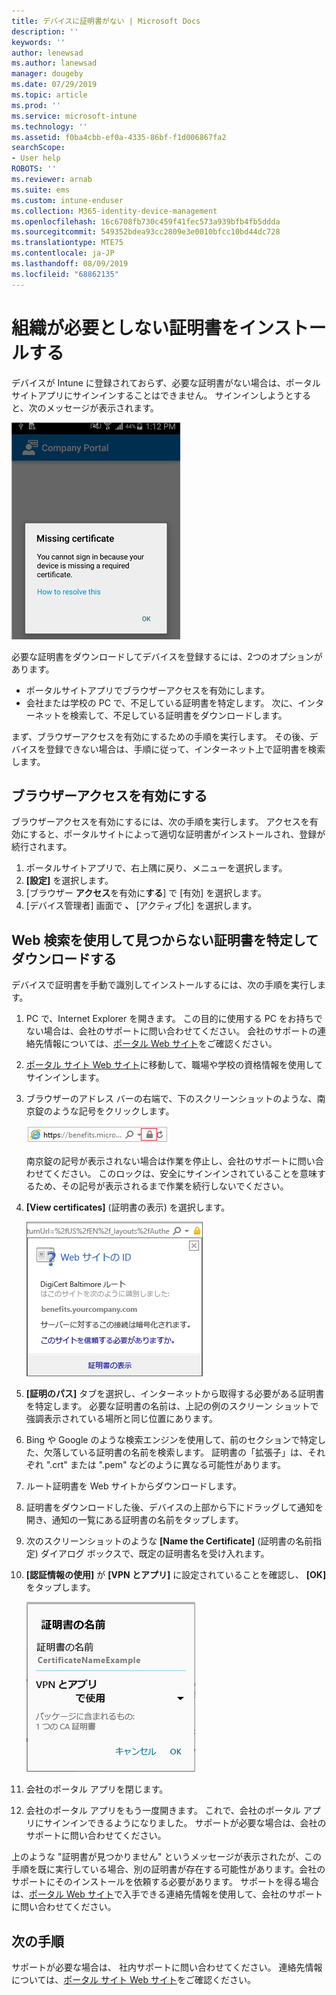 ```yaml
---
title: デバイスに証明書がない | Microsoft Docs
description: ''
keywords: ''
author: lenewsad
ms.author: lanewsad
manager: dougeby
ms.date: 07/29/2019
ms.topic: article
ms.prod: ''
ms.service: microsoft-intune
ms.technology: ''
ms.assetid: f0ba4cbb-ef0a-4335-86bf-f1d006867fa2
searchScope:
- User help
ROBOTS: ''
ms.reviewer: arnab
ms.suite: ems
ms.custom: intune-enduser
ms.collection: M365-identity-device-management
ms.openlocfilehash: 16c6708fb730c459f41fec573a939bfb4fb5ddda
ms.sourcegitcommit: 549352bdea93cc2809e3e0010bfcc10bd44dc728
ms.translationtype: MTE75
ms.contentlocale: ja-JP
ms.lasthandoff: 08/09/2019
ms.locfileid: "68862135"
---
```

# <a name="install-missing-certificate-required-by-your-organization"></a>組織が必要としない証明書をインストールする  

デバイスが Intune に登録されておらず、必要な証明書がない場合は、ポータルサイトアプリにサインインすることはできません。 サインインしようとすると、次のメッセージが表示されます。

![screenshot-error-message-about-missing-certificate](./media/andr-cert_install-1-cert_missing.png)

必要な証明書をダウンロードしてデバイスを登録するには、2つのオプションがあります。 

- ポータルサイトアプリでブラウザーアクセスを有効にします。
- 会社または学校の PC で、不足している証明書を特定します。 次に、インターネットを検索して、不足している証明書をダウンロードします。 

まず、ブラウザーアクセスを有効にするための手順を実行します。 その後、デバイスを登録できない場合は、手順に従って、インターネット上で証明書を検索します。 

## <a name="enable-browser-access"></a>ブラウザーアクセスを有効にする
ブラウザーアクセスを有効にするには、次の手順を実行します。 アクセスを有効にすると、ポータルサイトによって適切な証明書がインストールされ、登録が続行されます。    

1. ポータルサイトアプリで、右上隅に戻り、メニューを選択します。  
2. **[設定]** を選択します。  
3. [ブラウザー **アクセス**を有効に**する**] で [有効] を選択します。  
4. [デバイス管理者] 画面で **、** [アクティブ化] を選択します。 

## <a name="identify-and-download-the-missing-certificate-through-web-search"></a>Web 検索を使用して見つからない証明書を特定してダウンロードする
デバイスで証明書を手動で識別してインストールするには、次の手順を実行します。  

1. PC で、Internet Explorer を開きます。 この目的に使用する PC をお持ちでない場合は、会社のサポートに問い合わせてください。 会社のサポートの連絡先情報については、[ポータル Web サイト](https://go.microsoft.com/fwlink/?linkid=2010980)をご確認ください。

2. [ポータル サイト Web サイト](https://go.microsoft.com/fwlink/?linkid=2010980)に移動して、職場や学校の資格情報を使用してサインインします。

3. ブラウザーのアドレス バーの右端で、下のスクリーンショットのような、南京錠のような記号をクリックします。

    ![screenshot-internet-explorer-address-bar-padlock-symbol](./media/andr-missing-cert-ie-padlock-symbol.png)

    南京錠の記号が表示されない場合は作業を停止し、会社のサポートに問い合わせてください。 このロックは、安全にサインインされていることを意味するため、その記号が表示されるまで作業を続行しないでください。

4. **[View certificates]** (証明書の表示) を選択します。

    ![screenshot-internet-explorer-view-certificates-button-on-website-identification-dialog](./media/andr-missg-cert-ie-view-cert-button.png)

5. **[証明のパス]** タブを選択し、インターネットから取得する必要がある証明書を特定します。 必要な証明書の名前は、上記の例のスクリーン ショットで強調表示されている場所と同じ位置にあります。

6. Bing や Google のような検索エンジンを使用して、前のセクションで特定した、欠落している証明書の名前を検索します。 証明書の「拡張子」は、それぞれ ".crt" または ".pem" などのように異なる可能性があります。

7. ルート証明書を Web サイトからダウンロードします。

8. 証明書をダウンロードした後、デバイスの上部から下にドラッグして通知を開き、通知の一覧にある証明書の名前をタップします。

4. 次のスクリーンショットのような **[Name the Certificate]** (証明書の名前指定) ダイアログ ボックスで、既定の証明書名を受け入れます。

5. **[認証情報の使用]** が **[VPN とアプリ]** に設定されていることを確認し、 **[OK]** をタップします。

    ![screenshot-certificate-name-dialog-showing-certificate-name](./media/andr-missing-cert-cert-name.png)

6. 会社のポータル アプリを閉じます。

7. 会社のポータル アプリをもう一度開きます。 これで、会社のポータル アプリにサインインできるようになりました。 サポートが必要な場合は、会社のサポートに問い合わせてください。

上のような "証明書が見つかりません" というメッセージが表示されたが、この手順を既に実行している場合、別の証明書が存在する可能性があります。会社のサポートにそのインストールを依頼する必要があります。 サポートを得る場合は、[ポータル Web サイト](https://go.microsoft.com/fwlink/?linkid=2010980)で入手できる連絡先情報を使用して、会社のサポートに問い合わせてください。

## <a name="next-steps"></a>次の手順  

サポートが必要な場合は、 社内サポートに問い合わせてください。 連絡先情報については、[ポータル サイト Web サイト](https://go.microsoft.com/fwlink/?linkid=2010980)をご確認ください。  
